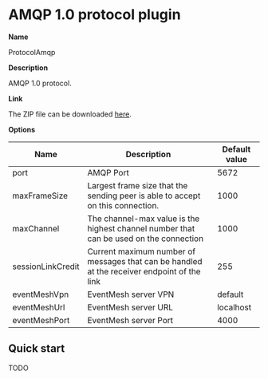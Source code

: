 # AMQP 1.0 protocol plugin

**Name**

ProtocolAmqp

**Description**

AMQP 1.0 protocol.

**Link**

The ZIP file can be downloaded [here]().

**Options**

| Name              | Description                                                                                 | Default value |
| ----------------- | ------------------------------------------------------------------------------------------- | ------------- |
| port              | AMQP Port                                                                                   | 5672          |
| maxFrameSize      | Largest frame size that the sending peer is able to accept on this connection.              | 1000          |
| maxChannel        | The channel-max value is the highest channel number that can be used on the connection      | 1000          |
| sessionLinkCredit | Current maximum number of messages that can be handled at the receiver endpoint of the link | 255           |
| eventMeshVpn      | EventMesh server VPN                                                                        | default       |
| eventMeshUrl      | EventMesh server URL                                                                        | localhost     |
| eventMeshPort     | EventMesh server Port                                                                       | 4000          |

## Quick start

TODO